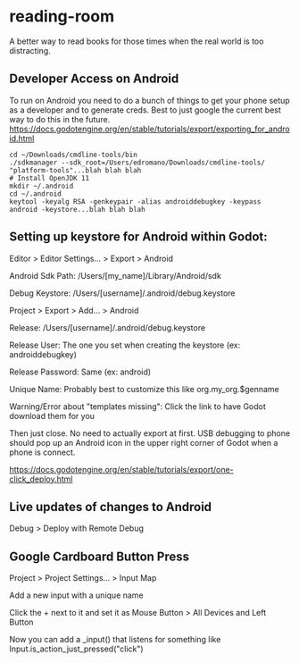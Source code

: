 # reading-room

A better way to read books for those times when the real world is too distracting.


## Developer Access on Android

To run on Android you need to do a bunch of things to get your phone setup as a developer and to generate creds. Best to just google the current best way to do this in the future.
https://docs.godotengine.org/en/stable/tutorials/export/exporting_for_android.html

```
cd ~/Downloads/cmdline-tools/bin
./sdkmanager --sdk_root=/Users/edromano/Downloads/cmdline-tools/ "platform-tools"...blah blah blah
# Install OpenJDK 11
mkdir ~/.android
cd ~/.android
keytool -keyalg RSA -genkeypair -alias androiddebugkey -keypass android -keystore...blah blah blah
```

## Setting up keystore for Android within Godot:

Editor > Editor Settings... > Export > Android

Android Sdk Path: /Users/[my_name]/Library/Android/sdk

Debug Keystore: /Users/[username]/.android/debug.keystore

Project > Export > Add... > Android

Release: /Users/[username]/.android/debug.keystore

Release User: The one you set when creating the keystore (ex: androiddebugkey)

Release Password: Same (ex: android)

Unique Name: Probably best to customize this like org.my_org.$genname

Warning/Error about "templates missing": Click the link to have Godot download them for you

Then just close. No need to actually export at first. USB debugging to phone should pop up an Android icon in the upper right corner of Godot when a phone is connect.

https://docs.godotengine.org/en/stable/tutorials/export/one-click_deploy.html

## Live updates of changes to Android

Debug > Deploy with Remote Debug

## Google Cardboard Button Press

Project > Project Settings… > Input Map

Add a new input with a unique name

Click the + next to it and set it as Mouse Button > All Devices and Left Button

Now you can add a _input() that listens for something like Input.is_action_just_pressed("click")
